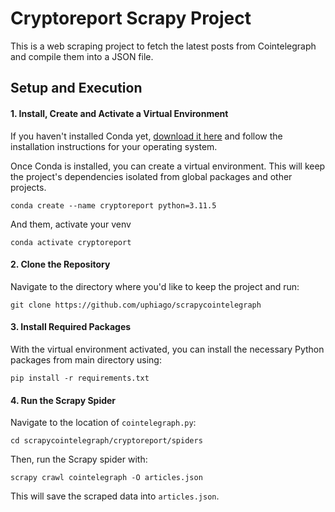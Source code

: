 # Cryptoreport Scrapy Project
This is a web scraping project to fetch the latest posts from Cointelegraph and compile them into a JSON file.


## Setup and Execution

#### 1. Install, Create and Activate a Virtual Environment

If you haven't installed Conda yet, [download it here](https://docs.conda.io/projects/conda/en/latest/user-guide/install/index.html) and follow the installation instructions for your operating system.

Once Conda is installed, you can create a virtual environment. This will keep the project's dependencies isolated from global packages and other projects.

`conda create --name cryptoreport python=3.11.5`

And them, activate your venv

`conda activate cryptoreport` 

#### 2. Clone the Repository
Navigate to the directory where you'd like to keep the project and run:

`git clone https://github.com/uphiago/scrapycointelegraph`
 

#### 3. Install Required Packages
With the virtual environment activated, you can install the necessary Python packages from main directory using:

`pip install -r requirements.txt` 

#### 4. Run the Scrapy Spider

Navigate to the location of `cointelegraph.py`:

`cd scrapycointelegraph/cryptoreport/spiders` 

Then, run the Scrapy spider with:

`scrapy crawl cointelegraph -O articles.json` 

This will save the scraped data into `articles.json`.
